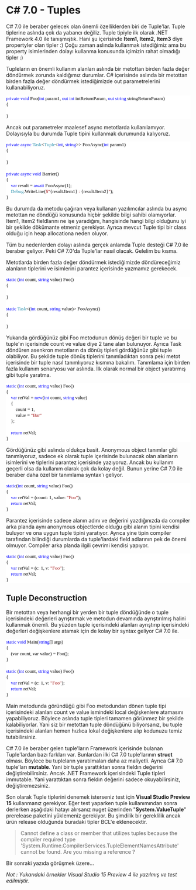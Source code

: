 # C# 7.0 - Tuples #

C# 7.0 ile beraber gelecek olan önemli özelliklerden biri de Tuple'lar. Tuple tiplerine aslında çok da yabancı değiliz. Tuple tipiyle ilk olarak .NET Framework 4.0 ile tanışmıştık. Hani şu içerisinde **Item1, Item2, Item3** diye propertyler olan tipler :) Çoğu zaman aslında kullanmak istediğimiz ama bu property isimlerinden dolayı kullanma konusunda içimizin rahat olmadığı tipler :)

Tupleların en önemli kullanım alanları aslında bir metottan birden fazla değer döndürmek zorunda kaldığımız durumlar. C# içerisinde aslında bir metottan birden fazla değer döndürmek istediğimizde out parametrelerini kullanabiliyoruz. 

<pre style="font-family:Consolas;font-size:13;color:black;background:white;"><span style="color:blue;">private</span>&nbsp;<span style="color:blue;">void</span>&nbsp;Foo(<span style="color:blue;">int</span>&nbsp;param1,&nbsp;<span style="color:blue;">out</span>&nbsp;<span style="color:blue;">int</span>&nbsp;intReturnParam,&nbsp;<span style="color:blue;">out</span>&nbsp;<span style="color:blue;">string</span>&nbsp;stringReturnParam)<br/>{<br/> <br/>}</pre>

Ancak out parametreler maalesef async metotlarda kullanılamıyor. Dolayısıyla bu durumda Tuple tipini kullanmak durumunda kalıyoruz. 

<pre style="font-family:Consolas;font-size:13;color:black;background:white;"><span style="color:blue;">private</span>&nbsp;<span style="color:blue;">async</span>&nbsp;<span style="color:#2b91af;">Task</span>&lt;<span style="color:#2b91af;">Tuple</span>&lt;<span style="color:blue;">int</span>,&nbsp;<span style="color:blue;">string</span>&gt;&gt;&nbsp;FooAsync(<span style="color:blue;">int</span>&nbsp;param1)<br/>{<br/> <br/>}<br/> <br/><span style="color:blue;">private</span>&nbsp;<span style="color:blue;">async</span>&nbsp;<span style="color:blue;">void</span>&nbsp;Barrier()<br/>{<br/>&nbsp;&nbsp;&nbsp;&nbsp;<span style="color:blue;">var</span>&nbsp;result&nbsp;=&nbsp;<span style="color:blue;">await</span>&nbsp;FooAsync(1);<br/>&nbsp;&nbsp;&nbsp;&nbsp;<span style="color:#2b91af;">Debug</span>.WriteLine(<span style="color:#a31515;">$&quot;</span>{result.Item1}<span style="color:#a31515;">&nbsp;:&nbsp;</span>{result.Item2}<span style="color:#a31515;">&quot;</span>);<br/>}</pre>

Bu durumda da metodu çağıran veya kullanan yazılımcılar aslında bu async metottan ne döndüğü konusunda hiçbir şekilde bilgi sahibi olamıyorlar. Item1, Item2 fieldlarını ne işe yaradığını, hangisinde hangi bilgi olduğunu iyi bir şekilde dökümante etmeniz gerekiyor. Ayrıca mevcut Tuple tipi bir class olduğu için heap allocationa neden oluyor. 

Tüm bu nedenlerden dolayı aslında gerçek anlamda Tuple desteği C# 7.0 ile beraber geliyor. Peki C# 7.0'da Tuple'lar nasıl olacak. Gelelim bu kısma. 

Metotlarda birden fazla değer döndürmek istediğimizde döndüreceğimiz alanların tiplerini ve isimlerini parantez içerisinde yazmamız gerekecek. 

<pre style="font-family:Consolas;font-size:13;color:black;background:white;"><span style="color:blue;">static</span>&nbsp;(<span style="color:blue;">int</span>&nbsp;count,&nbsp;<span style="color:blue;">string</span>&nbsp;value)&nbsp;Foo()<br/>{<br/> <br/>}<br/> <br/><span style="color:blue;">static</span>&nbsp;<span style="color:#2b91af;">Task</span>&lt;(<span style="color:blue;">int</span>&nbsp;count,&nbsp;<span style="color:blue;">string</span>&nbsp;value)&gt;&nbsp;FooAsync()<br/>{<br/> <br/>}</pre> 

Yukarıda gördüğünüz gibi Foo metodunun dönüş değeri bir tuple ve bu tuple'ın içerisinde count ve value diye 2 tane alan bulunuyor. Ayrıca Task döndüren asenkron metotların da dönüş tipleri gördüğünüz gibi tuple olabiliyor. Bu şekilde tuple dönüş tiplerini tanımladıktan sonra peki metot içerisinde bir tuple nasıl tanımlıyoruz kısmına bakalım. Tanımlama için birden fazla kullanım senaryosu var aslında. İlk olarak normal bir object yaratırmış gibi tuple yaratma. 

 <pre style="font-family:Consolas;font-size:13;color:black;background:white;"><span style="color:blue;">static</span>&nbsp;(<span style="color:blue;">int</span>&nbsp;count,&nbsp;<span style="color:blue;">string</span>&nbsp;value)&nbsp;Foo()<br/>{<br/>&nbsp;&nbsp;&nbsp;&nbsp;<span style="color:blue;">var</span>&nbsp;retVal&nbsp;=&nbsp;<span style="color:blue;">new</span>(<span style="color:blue;">int</span>&nbsp;count,&nbsp;<span style="color:blue;">string</span>&nbsp;value)<br/>&nbsp;&nbsp;&nbsp;&nbsp;{<br/>&nbsp;&nbsp;&nbsp;&nbsp;&nbsp;&nbsp;&nbsp;&nbsp;count&nbsp;=&nbsp;1,<br/>&nbsp;&nbsp;&nbsp;&nbsp;&nbsp;&nbsp;&nbsp;&nbsp;value&nbsp;=&nbsp;<span style="color:#a31515;">&quot;Bar&quot;</span><br/>&nbsp;&nbsp;&nbsp;&nbsp;};<br/> <br/>&nbsp;&nbsp;&nbsp;&nbsp;<span style="color:blue;">return</span>&nbsp;retVal;<br/>}</pre>

Gördüğünüz gibi aslında oldukça basit. Anonymous object tanımlar gibi tanımlıyoruz, sadece ek olarak tuple içerisinde bulunacak olan alanların isimlerini ve tiplerini parantez içerisinde yazıyoruz.  Ancak bu kullanım geçerli olsa da kullanım olarak çok da kolay değil. Bunun yerine C# 7.0 ile beraber daha özel bir tanımlama syntax'ı geliyor.

<pre style="font-family:Consolas;font-size:13;color:black;background:white;"><span style="color:blue;">static</span>(<span style="color:blue;">int</span>&nbsp;count,&nbsp;<span style="color:blue;">string</span>&nbsp;value)&nbsp;Foo()<br/>{<br/>&nbsp;&nbsp;&nbsp;&nbsp;<span style="color:blue;">var</span>&nbsp;retVal&nbsp;=&nbsp;(count:&nbsp;1,&nbsp;value:&nbsp;<span style="color:#a31515;">&quot;Foo&quot;</span>);<br/>&nbsp;&nbsp;&nbsp;&nbsp;<span style="color:blue;">return</span>&nbsp;retVal;<br/>}</pre>

Parantez içerisinde sadece alanın adını ve değerini yazdığınızda da compiler arka planda aynı anonymous objectlerde olduğu gibi alanın tipini kendisi buluyor ve ona uygun tuple tipini yaratıyor. Ayrıca yine tipin compiler tarafından bilindiği durumlarda da tuple'lardaki field adlarının pek de önemi olmuyor. Compiler arka planda ilgili çevrimi kendisi yapıyor.

<pre style="font-family:Consolas;font-size:13;color:black;background:white;"><span style="color:blue;">static</span>&nbsp;(<span style="color:blue;">int</span>&nbsp;count,&nbsp;<span style="color:blue;">string</span>&nbsp;value)&nbsp;Foo()<br/>{<br/>&nbsp;&nbsp;&nbsp;&nbsp;<span style="color:blue;">var</span>&nbsp;retVal&nbsp;=&nbsp;(c:&nbsp;1,&nbsp;v:&nbsp;<span style="color:#a31515;">&quot;Foo&quot;</span>);<br/>&nbsp;&nbsp;&nbsp;&nbsp;<span style="color:blue;">return</span>&nbsp;retVal;<br/>}</pre>


## Tuple Deconstruction ##

Bir metottan veya herhangi bir yerden bir tuple döndüğünde o tuple içerisindeki değerleri ayrıştırmak ve metodun devamında ayrıştırılmış halini kullanmak önemli. Bu yüzden tuple içerisindeki alanları ayrıştırıp içerisindeki değerleri değişkenlere atamak için de kolay bir syntax geliyor C# 7.0 ile. 

<pre style="font-family:Consolas;font-size:13;color:black;background:white;"><span style="color:blue;">static</span>&nbsp;<span style="color:blue;">void</span>&nbsp;Main(<span style="color:blue;">string</span>[]&nbsp;args)<br/>{<br/>&nbsp;&nbsp;&nbsp;&nbsp;(var&nbsp;count,&nbsp;var&nbsp;value)&nbsp;=&nbsp;Foo();<br/>}<br/> <br/><span style="color:blue;">static</span>&nbsp;(<span style="color:blue;">int</span>&nbsp;count,&nbsp;<span style="color:blue;">string</span>&nbsp;value)&nbsp;Foo()<br/>{<br/>&nbsp;&nbsp;&nbsp;&nbsp;<span style="color:blue;">var</span>&nbsp;retVal&nbsp;=&nbsp;(c:&nbsp;1,&nbsp;v:&nbsp;<span style="color:#a31515;">&quot;Foo&quot;</span>);<br/>&nbsp;&nbsp;&nbsp;&nbsp;<span style="color:blue;">return</span>&nbsp;retVal;<br/>}</pre>

Main metodunda göründüğü gibi Foo metodundan dönen tuple tipi içerisindeki alanları count ve value ismindeki local değişkenlere atamasını yapabiliyoruz. Böylece aslında tuple tipleri tamamen görünmez bir şekilde kalabiliyorlar. Yani siz bir metottan tuple döndüğünü biliyorsanız, bu tuple içerisindeki alanları hemen hızlıca lokal değişkenlere alıp kodunuzu temiz tutabilirsiniz. 

C# 7.0 ile beraber gelen tuple'ların Framework içerisinde bulanan Tuple'lardan bazı farkları var. Bunlardan ilki C# 7.0 tuple'larının **struct** olması. Böylece bu tupleların yaratılmaları daha az maliyetli. Ayrıca C# 7.0 tuple'ları **mutable**. Yani bir tuple yarattıktan sonra fieldın değerini değiştirebilirsiniz. Ancak .NET Framework içerisindeki Tuple tipleri immutable. Yani yarattıktan sonra fieldın değerini sadece okuyabilirsiniz, değiştiremezsiniz.

Son olarak Tuple tiplerini denemek isterseniz test için **Visual Studio Preview 15** kullanmanız gerekiyor. Eğer test yaparken tuple kullanımından sonra derlerken aşağıdaki hatayı alırsanız nuget üzerinden "**System.ValueTuple**" prerelease paketini yüklemeniz gerekiyor. Bu şimdilik bir gereklilik ancak ürün release olduğunda buradaki tipler BCL'e eklenecektir. 

> Cannot define a class or member that utilizes tuples because the compiler required type 'System.Runtime.CompilerServices.TupleElementNamesAttribute' cannot be found. Are you missing a reference ?

Bir sonraki yazıda görüşmek üzere...

*Not : Yukarıdaki örnekler Visual Studio 15 Preview 4 ile yazılmış ve test edilmiştir.*
